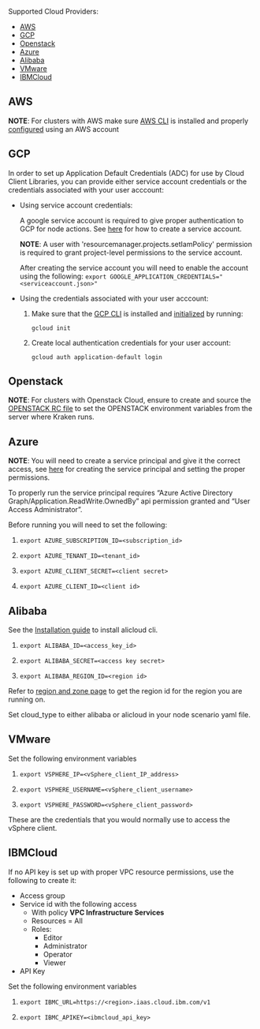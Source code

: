 Supported Cloud Providers:

- [AWS](#aws)
- [GCP](#gcp)
- [Openstack](#openstack)
- [Azure](#azure)
- [Alibaba](#alibaba)
- [VMware](#vmware)
- [IBMCloud](#ibmcloud)

## AWS

**NOTE**: For clusters with AWS make sure [AWS CLI](https://docs.aws.amazon.com/cli/latest/userguide/getting-started-install.html) is installed and properly [configured](https://docs.aws.amazon.com/cli/latest/userguide/cli-configure-quickstart.html) using an AWS account

## GCP

In order to set up Application Default Credentials (ADC) for use by Cloud Client Libraries, you can provide either service account credentials or the credentials associated with your user acccount:

- Using service account credentials:

  A google service account is required to give proper authentication to GCP for node actions. See [here](https://cloud.google.com/docs/authentication/getting-started) for how to create a service account.

  **NOTE**: A user with 'resourcemanager.projects.setIamPolicy' permission is required to grant project-level permissions to the service account.

  After creating the service account you will need to enable the account using the following: ```export GOOGLE_APPLICATION_CREDENTIALS="<serviceaccount.json>"```

- Using the credentials associated with your user acccount:

  1. Make sure that the [GCP CLI](https://cloud.google.com/sdk/docs/install#linux) is installed and [initialized](https://cloud.google.com/sdk/docs/initializing) by running:

     ```gcloud init```

  2. Create local authentication credentials for your user account:

     ```gcloud auth application-default login```

## Openstack

**NOTE**: For clusters with Openstack Cloud, ensure to create and source the [OPENSTACK RC file](https://docs.openstack.org/newton/user-guide/common/cli-set-environment-variables-using-openstack-rc.html) to set the OPENSTACK environment variables from the server where Kraken runs.

## Azure

**NOTE**: You will need to create a service principal and give it the correct access, see [here](https://docs.openshift.com/container-platform/4.5/installing/installing_azure/installing-azure-account.html) for creating the service principal and setting the proper permissions.

To properly run the service principal requires “Azure Active Directory Graph/Application.ReadWrite.OwnedBy” api permission granted and “User Access Administrator”.

Before running you will need to set the following:

1. ```export AZURE_SUBSCRIPTION_ID=<subscription_id>```

2. ```export AZURE_TENANT_ID=<tenant_id>```

3. ```export AZURE_CLIENT_SECRET=<client secret>```

4. ```export AZURE_CLIENT_ID=<client id>```

## Alibaba

See the [Installation guide](https://www.alibabacloud.com/help/en/alibaba-cloud-cli/latest/installation-guide) to install alicloud cli.

1. ```export ALIBABA_ID=<access_key_id>```

2. ```export ALIBABA_SECRET=<access key secret>```

3. ```export ALIBABA_REGION_ID=<region id>```

Refer to [region and zone page](https://www.alibabacloud.com/help/en/elastic-compute-service/latest/regions-and-zones#concept-2459516) to get the region id for the region you are running on.

Set cloud_type to either alibaba or alicloud in your node scenario yaml file.

## VMware

Set the following environment variables

1. ```export VSPHERE_IP=<vSphere_client_IP_address>```

2. ```export VSPHERE_USERNAME=<vSphere_client_username>```

3. ```export VSPHERE_PASSWORD=<vSphere_client_password>```

These are the credentials that you would normally use to access the vSphere client.

## IBMCloud

If no API key is set up with proper VPC resource permissions, use the following to create it:

* Access group
* Service id with the following access
  * With policy **VPC Infrastructure Services**
  * Resources = All
  * Roles: 
    * Editor
    * Administrator 
    * Operator  
    * Viewer
* API Key

Set the following environment variables

1. ```export IBMC_URL=https://<region>.iaas.cloud.ibm.com/v1```

2. ```export IBMC_APIKEY=<ibmcloud_api_key>```
